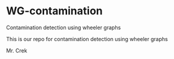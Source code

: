 # WG-contamination

Contamination detection using wheeler graphs

This is our repo for contamination detection using wheeler graphs

Mr. Crek
